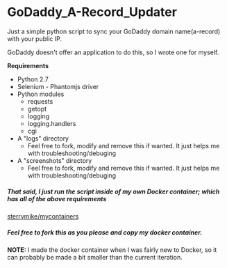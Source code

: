 # GoDaddy_A-Record_Updater

Just a simple python script to sync your GoDaddy domain name(a-record) with your public IP.

GoDaddy doesn't offer an application to do this, so I wrote one for myself. 


**Requirements**

* Python 2.7
* Selenium - Phantomjs driver
* Python modules
	* requests
	* getopt
	* logging
	* logging.handlers
	* cgi
* A "logs" directory
	* Feel free to fork, modify and remove this if wanted. It just helps me with troubleshooting/debuging
* A "screenshots" directory
	* Feel free to fork, modify and remove this if wanted. It just helps me with troubleshooting/debuging


##### That said, I just run the script inside of my own Docker container; which has all of the above requirements

[sterrymike/mycontainers](https://hub.docker.com/r/sterrymike/mycontainers/)

##### Feel free to fork this as you please and copy my docker container.

**NOTE:** I made the docker container when I was fairly new to Docker, so it can probably be made a bit smaller than the current iteration.
